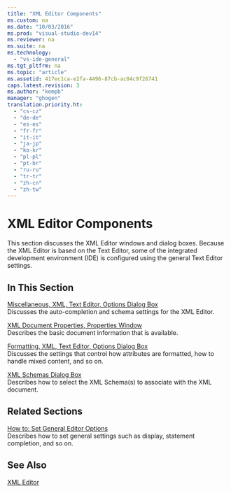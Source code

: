 ```yaml
---
title: "XML Editor Components"
ms.custom: na
ms.date: "10/03/2016"
ms.prod: "visual-studio-dev14"
ms.reviewer: na
ms.suite: na
ms.technology: 
  - "vs-ide-general"
ms.tgt_pltfrm: na
ms.topic: "article"
ms.assetid: 417ec1ca-e2fa-4496-87cb-ac04c9f26741
caps.latest.revision: 3
ms.author: "kempb"
manager: "ghogen"
translation.priority.ht: 
  - "cs-cz"
  - "de-de"
  - "es-es"
  - "fr-fr"
  - "it-it"
  - "ja-jp"
  - "ko-kr"
  - "pl-pl"
  - "pt-br"
  - "ru-ru"
  - "tr-tr"
  - "zh-cn"
  - "zh-tw"
---
```

# XML Editor Components
This section discusses the XML Editor windows and dialog boxes. Because the XML Editor is based on the Text Editor, some of the integrated development environment (IDE) is configured using the general Text Editor settings.  
  
## In This Section  
 [Miscellaneous, XML, Text Editor, Options Dialog Box](../VS_IDE/miscellaneous--xml--text-editor--options-dialog-box.md)  
 Discusses the auto-completion and schema settings for the XML Editor.  
  
 [XML Document Properties, Properties Window](../VS_IDE/xml-document-properties--properties-window.md)  
 Describes the basic document information that is available.  
  
 [Formatting, XML, Text Editor, Options Dialog Box](../VS_IDE/formatting--xml--text-editor--options-dialog-box.md)  
 Discusses the settings that control how attributes are formatted, how to handle mixed content, and so on.  
  
 [XML Schemas Dialog Box](../VS_IDE/xml-schemas-dialog-box.md)  
 Describes how to select the XML Schema(s) to associate with the XML document.  
  
## Related Sections  
 [How to: Set General Editor Options](assetId:///704e4a7b-2162-4bed-8a47-f4f6ffec98c2)  
 Describes how to set general settings such as display, statement completion, and so on.  
  
## See Also  
 [XML Editor](../VS_IDE/xml-editor.md)